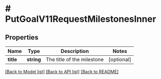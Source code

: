 # # PutGoalV11RequestMilestonesInner

## Properties

Name | Type | Description | Notes
------------ | ------------- | ------------- | -------------
**title** | **string** | The title of the milestone | [optional]

[[Back to Model list]](../../README.md#models) [[Back to API list]](../../README.md#endpoints) [[Back to README]](../../README.md)
